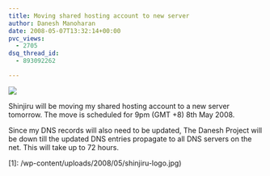 ```yaml
---
title: Moving shared hosting account to new server
author: Danesh Manoharan
date: 2008-05-07T13:32:14+00:00
pvc_views:
  - 2705
dsq_thread_id:
  - 893092262

---
```

![](/wp-content/uploads/2008/05/shinjiru-logo.jpg)

Shinjiru will be moving my shared hosting account to a new server tomorrow. The move is scheduled for 9pm (GMT +8) 8th May 2008.

Since my DNS records will also need to be updated, The Danesh Project will be down till the updated DNS entries propagate to all DNS servers on the net. This will take up to 72 hours.

 [1]: /wp-content/uploads/2008/05/shinjiru-logo.jpg)